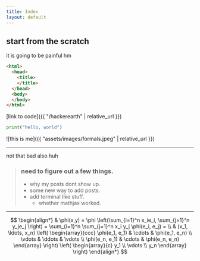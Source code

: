 ```yaml
---
title: Index
layout: default
---
```


## start from the scratch

it is going to be painful hm

``` html
<html>
  <head>
	<title>
	</title>
  </head>
  <body>
  </body>
</html>
```

[link to code]({{ "/hackerearth" | relative_url }})


``` python
print("hello, world")
```

![this is me]({{ "assets/images/formals.jpeg" | relative_url }})

* * *

not that bad also huh

> ### need to figure out a few things.
>
> * why my posts dont show up.
> * some new way to add posts.
> * add terminal like stuff.
>   - whether mathjax worked.

* * *

$$
\begin{align*}
  & \phi(x,y) = \phi \left(\sum_{i=1}^n x_ie_i, \sum_{j=1}^n y_je_j \right)
  = \sum_{i=1}^n \sum_{j=1}^n x_i y_j \phi(e_i, e_j) = \\
  & (x_1, \ldots, x_n) \left( \begin{array}{ccc}
      \phi(e_1, e_1) & \cdots & \phi(e_1, e_n) \\
      \vdots & \ddots & \vdots \\
      \phi(e_n, e_1) & \cdots & \phi(e_n, e_n)
    \end{array} \right)
  \left( \begin{array}{c}
      y_1 \\
      \vdots \\
      y_n
    \end{array} \right)
\end{align*}
$$

